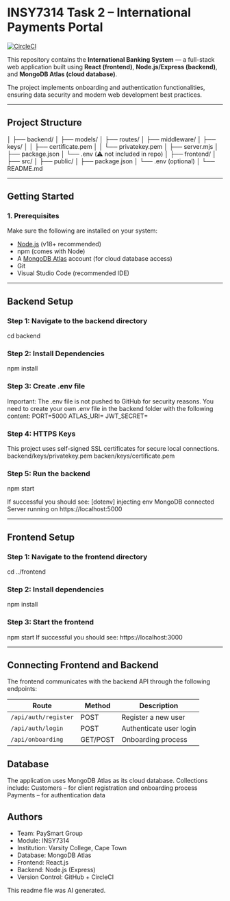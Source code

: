 # INSY7314 Task 2 – International Payments Portal 

[![CircleCI](https://dl.circleci.com/status-badge/img/gh/nyanem/INSY7314-Task-2/tree/main.svg?style=svg)](https://dl.circleci.com/status-badge/redirect/gh/nyanem/INSY7314-Task-2/tree/main) 

This repository contains the **International Banking System** — a full-stack web application built using **React (frontend)**, **Node.js/Express (backend)**, and **MongoDB Atlas (cloud database)**.  

The project implements onboarding and authentication functionalities, ensuring data security and modern web development best practices.

---

##  Project Structure

│
├── backend/
│ ├── models/
│ ├── routes/
│ ├── middleware/
│ ├── keys/
│ │ ├── certificate.pem
│ │ └── privatekey.pem
│ ├── server.mjs
│ ├── package.json
│ └── .env (⚠️ not included in repo)
│
├── frontend/
│ ├── src/
│ ├── public/
│ ├── package.json
│ └── .env (optional)
│
└── README.md

---

##  Getting Started

### **1. Prerequisites**

Make sure the following are installed on your system:
- [Node.js](https://nodejs.org/en/) (v18+ recommended)
- npm (comes with Node)
- A [MongoDB Atlas](https://www.mongodb.com/cloud/atlas) account (for cloud database access)
- Git
- Visual Studio Code (recommended IDE)

---

##  Backend Setup

### **Step 1: Navigate to the backend directory**
cd backend

### **Step 2: Install Dependencies**
npm install

### **Step 3: Create .env file**
Important: The .env file is not pushed to GitHub for security reasons.
You need to create your own .env file in the backend folder with the following content:
PORT=5000
ATLAS_URI=<your MongoDB Atlas connection string>
JWT_SECRET=<your secret key> 

### **Step 4: HTTPS Keys**
This project uses self-signed SSL certificates for secure local connections.
backend/keys/privatekey.pem
backen/keys/certificate.pem

### **Step 5: Run the backend**
npm start

If successful you should see: 
[dotenv] injecting env
MongoDB connected
Server running on https://localhost:5000

---

## Frontend Setup

### **Step 1: Navigate to the frontend directory**
cd ../frontend

### **Step 2: Install dependencies**
npm install

### **Step 3: Start the frontend**
npm start
If successful you should see: 
https://localhost:3000

---

##  Connecting Frontend and Backend

The frontend communicates with the backend API through the following endpoints:

| Route                | Method   | Description             |
| -------------------- | -------- | ----------------------- |
| `/api/auth/register` | POST     | Register a new user     |
| `/api/auth/login`    | POST     | Authenticate user login |
| `/api/onboarding`    | GET/POST | Onboarding process      |

##  Database 
The application uses MongoDB Atlas as its cloud database.
Collections include:
Customers – for client registration and onboarding process
Payments – for authentication data

## Authors
- Team: PaySmart Group
- Module: INSY7314
- Institution: Varsity College, Cape Town
- Database: MongoDB Atlas
- Frontend: React.js
- Backend: Node.js (Express)
- Version Control: GitHub + CircleCI
  
This readme file was AI generated. 
